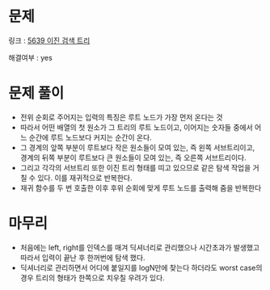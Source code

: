 # 문제
링크 : [5639 이진 검색 트리](https://www.acmicpc.net/problem/5639)

해결여부 : yes

# 문제 풀이
- 전위 순회로 주어지는 입력의 특징은 루트 노드가 가장 먼저 온다는 것
- 따라서 어떤 배열의 첫 원소가 그 트리의 루트 노드이고, 이어지는 숫자들 중에서 어느 순간에 루트 노드보다 커지는 순간이 온다.
- 그 경계의 앞쪽 부분이 루트보다 작은 원소들이 모여 있는, 즉 왼쪽 서브트리이고, 경계의 뒤쪽 부분이 루트보다 큰 원소들이 모여 있는, 즉 오른쪽 서브트리이다.
- 그리고 각각의 서브트리 또한 이진 트리 형태를 띠고 있으므로 같은 탐색 작업을 거칠 수 있다. 이를 재귀적으로 반복한다.
- 재귀 함수를 두 번 호출한 이후 후위 순회에 맞게 루트 노드를 출력해 줌을 반복한다

# 마무리
- 처음에는 left, right를 인덱스를 매겨 딕셔너리로 관리했으나 시간초과가 발생했고 따라서 입력이 끝난 후 한꺼번에 탐색 했다.
- 딕셔너리로 관리하면서 어디에 붙일지를 logN만에 찾는다 하더라도 worst case의 경우 트리의 형태가 한쪽으로 치우칠 우려가 있다.